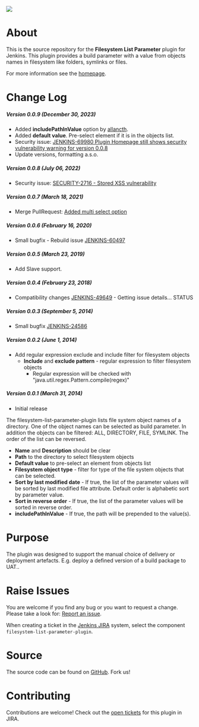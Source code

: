 [![][ButlerImage]][homepage] 

# About

This is the source repository for the **Filesystem List Parameter** plugin for Jenkins.
This plugin provides a build parameter with a value from objects names in filesystem like folders, symlinks or files.

For more information see the [homepage].


# Change Log

##### Version 0.0.9 (December 30, 2023)

-   Added **includePathInValue** option by [allancth](https://github.com/jenkinsci/filesystem-list-parameter-plugin/commits?author=allancth).
-   Added **default value**. Pre-select element if it is in the objects list.
-   Security issue:
    [JENKINS-69980 Plugin Homepage still shows security vulnerability warning for version 0.0.8](https://issues.jenkins.io/browse/JENKINS-69980)
-   Update versions, formatting a.s.o.

##### Version 0.0.8 (July 06, 2022)

-   Security issue:
    [SECURITY-2716 - Stored XSS vulnerability](https://issues.jenkins.io/browse/SECURITY-2716)

##### Version 0.0.7 (March 18, 2021)

-   Merge PullRequest:
    [Added multi select option](https://github.com/jenkinsci/filesystem-list-parameter-plugin/pull/5)

##### Version 0.0.6 (February 16, 2020)

-   Small bugfix - Rebuild issue
    [JENKINS-60497](https://issues.jenkins-ci.org/browse/JENKINS-60497)

##### Version 0.0.5 (March 23, 2019)

-   Add Slave support.  

##### Version 0.0.4 (February 23, 2018)

-   Compatibility changes [JENKINS-49649](https://issues.jenkins-ci.org/browse/JENKINS-49649) -
    Getting issue details... STATUS

##### Version 0.0.3 (September 5, 2014)

-   Small bugfix
    [JENKINS-24586](https://issues.jenkins-ci.org/browse/JENKINS-24586)

##### Version 0.0.2 (June 1, 2014)

-   Add regular expression exclude and include filter for filesystem objects  
    -   **Include** and **exclude pattern** - regular expression to
        filter filesystem objects
        -   Regular expression will be checked with
            "java.util.regex.Pattern.compile(regex)"

##### Version 0.0.1 (March 31, 2014)

-   Initial release

The filesystem-list-parameter-plugin lists file system object names of a
directory. One of the object names can be selected as build parameter.
In addition the objects can be filtered: ALL, DIRECTORY, FILE, SYMLINK.
The order of the list can be reversed.

-   **Name** and **Description** should be clear
-   **Path** to the directory to select filesystem objects
-   **Default value** to pre-select an element from objects list
-   **Filesystem object type** - filter for type of the file system
    objects that can be selected.
-   **Sort by last modified date** - If true, the list of the parameter
    values will be sorted by last modified file attribute. Default order
    is alphabetic sort by parameter value.
-   **Sort in reverse order** - If true, the list of the parameter
    values will be sorted in reverse order.
-   **includePathInValue** - If true, the path will be prepended to the 
    value(s).


# Purpose

The plugin was designed to support the manual choice of delivery or deployment artefacts. E.g. deploy a defined version of a build package to UAT.. 
 

# Raise Issues

You are welcome if you find any bug or you want to request a change. Please take a look for:
[Report an issue](https://wiki.jenkins.io/display/JENKINS/How+to+report+an+issue).

When creating a ticket in the [Jenkins JIRA](https://issues.jenkins-ci.org/)
system, select the component `filesystem-list-parameter-plugin`.

# Source
The source code can be found on
[GitHub](https://github.com/jenkinsci/filesystem-list-parameter-plugin). Fork us!

# Contributing

Contributions are welcome! Check out the
[open tickets](https://issues.jenkins-ci.org/browse/JENKINS-56125?jql=project%20%3D%20JENKINS%20AND%20status%20in%20(Open%2C%20Reopened)%20AND%20component%20%3D%20filesystem-list-parameter-plugin)
for this plugin in JIRA.


[ButlerImage]: https://jenkins.io/sites/default/files/jenkins_logo.png
[homepage]: https://plugins.jenkins.io/filesystem-list-parameter-plugin

